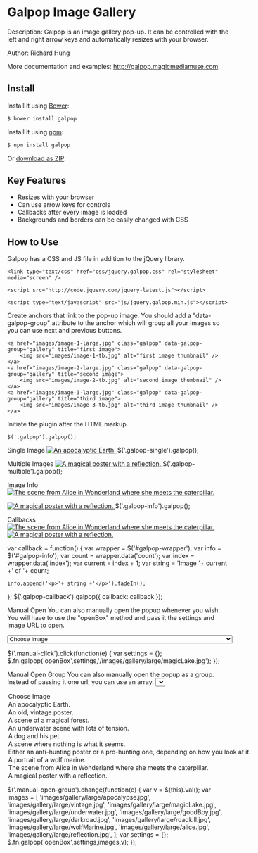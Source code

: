 Galpop Image Gallery
=================

Description: Galpop is an image gallery pop-up. It can be controlled with the left and right arrow keys and automatically resizes with your browser.

Author: Richard Hung

More documentation and examples: http://galpop.magicmediamuse.com

## Install

Install it using [Bower](http://bower.io):

```sh
$ bower install galpop
```

Install it using [npm](https://www.npmjs.org/):

```sh
$ npm install galpop
```

Or [download as ZIP](https://github.com/Richard1320/Galpop/archive/master.zip).

Key Features
--------------------

* Resizes with your browser
* Can use arrow keys for controls
* Callbacks after every image is loaded
* Backgrounds and borders can be easily changed with CSS

How to Use
--------------------

Galpop has a CSS and JS file in addition to the jQuery library.

```
<link type="text/css" href="css/jquery.galpop.css" rel="stylesheet" media="screen" />

<script src="http://code.jquery.com/jquery-latest.js"></script>

<script type="text/javascript" src="js/jquery.galpop.min.js"></script>
```

Create anchors that link to the pop-up image. You should add a "data-galpop-group" attribute to the anchor which will group all your images so you can use next and previous buttons.

```
<a href="images/image-1-large.jpg" class="galpop" data-galpop-group="gallery" title="first image">
	<img src="images/image-1-tb.jpg" alt="first image thumbnail" />
</a>
<a href="images/image-2-large.jpg" class="galpop" data-galpop-group="gallery" title="second image">
	<img src="images/image-2-tb.jpg" alt="second image thumbnail" />
</a>
<a href="images/image-3-large.jpg" class="galpop" data-galpop-group="gallery" title="third image">
	<img src="images/image-3-tb.jpg" alt="third image thumbnail" />
</a>
```

Initiate the plugin after the HTML markup.

```
$('.galpop').galpop();
```
Single Image
<a class="galpop-single" href="/images/gallery/large/apocalypse.jpg">
	<img src="/images/gallery/thumbs/apocalypse.jpg" alt="An apocalyptic Earth." />
</a>
$('.galpop-single').galpop();

Multiple Images
<a class="galpop-multiple" data-galpop-group="multiple" href="/images/gallery/large/reflection.jpg">
	<img src="/images/gallery/thumbs/reflection.jpg" alt="A magical poster with a reflection." />
</a>
$('.galpop-multiple').galpop();

Image Info
<a class="galpop-info" data-galpop-group="info" data-galpop-link="http://www.magicmediamuse.com/graphic/alice" data-galpop-link-title="Click Here For More Info" data-galpop-link-target="_blank" title="The scene from Alice in Wonderland where she meets the caterpillar." href="/images/gallery/large/alice.jpg">
	<img src="/images/gallery/thumbs/alice.jpg" alt="The scene from Alice in Wonderland where she meets the caterpillar." />
</a>

<a class="galpop-info" data-galpop-group="info" data-galpop-link="http://www.magicmediamuse.com/graphic/reflection" data-galpop-link-title="Click Here For More Info" data-galpop-link-target="_blank" title="A magical poster with a reflection." href="/images/gallery/large/reflection.jpg">
	<img src="/images/gallery/thumbs/reflection.jpg" alt="A magical poster with a reflection." />
</a>
$('.galpop-info').galpop();

Callbacks
<a class="galpop-callback" data-galpop-group="callback" href="/images/gallery/large/alice.jpg">
	<img src="/images/gallery/thumbs/alice.jpg" alt="The scene from Alice in Wonderland where she meets the caterpillar." />
</a>
<a class="galpop-callback" data-galpop-group="callback" href="/images/gallery/large/reflection.jpg">
	<img src="/images/gallery/thumbs/reflection.jpg" alt="A magical poster with a reflection." />
</a>

var callback = function() {
	var wrapper = $('#galpop-wrapper');
	var info    = $('#galpop-info');
	var count   = wrapper.data('count');
	var index   = wrapper.data('index');
	var current = index + 1;
	var string  = 'Image '+ current +' of '+ count;

	info.append('<p>'+ string +'</p>').fadeIn();

};
$('.galpop-callback').galpop({
	callback: callback
});

Manual Open
You can also manually open the popup whenever you wish. You will have to use the "openBox" method and pass it the settings and image URL to open.

<select class="manual-open">
<option value="">Choose Image</option>
<option value="/images/gallery/large/apocalypse.jpg">An apocalyptic Earth.</option>
<option value="/images/gallery/large/vintage.jpg">An old, vintage poster.</option>
<option value="/images/gallery/large/magicLake.jpg">A scene of a magical forest.</option>
<option value="/images/gallery/large/underwater.jpg">An underwater scene with lots of tension.</option>
<option value="/images/gallery/large/goodBoy.jpg">A dog and his pet.</option>
<option value="/images/gallery/large/darkroad.jpg">A scene where nothing is what it seems.</option>
<option value="/images/gallery/large/roadkill.jpg">Either an anti-hunting poster or a pro-hunting one, depending on how you look at it.</option>
<option value="/images/gallery/large/wolfMarine.jpg">A portrait of a wolf marine.</option>
<option value="/images/gallery/large/alice.jpg">The scene from Alice in Wonderland where she meets the caterpillar.</option>
<option value="/images/gallery/large/reflection.jpg">A magical poster with a reflection.</option>
</select>

$('.manual-click').click(function(e) {
	var settings = {};
	$.fn.galpop('openBox',settings,'/images/gallery/large/magicLake.jpg');
});


Manual Open Group
You can also manually open the popup as a group. Instead of passing it one url, you can use an array.
<select class="manual-open">
<option value="">Choose Image</option>
<option value="0">An apocalyptic Earth.</option>
<option value="1">An old, vintage poster.</option>
<option value="2">A scene of a magical forest.</option>
<option value="3">An underwater scene with lots of tension.</option>
<option value="4">A dog and his pet.</option>
<option value="5">A scene where nothing is what it seems.</option>
<option value="6">Either an anti-hunting poster or a pro-hunting one, depending on how you look at it.</option>
<option value="7">A portrait of a wolf marine.</option>
<option value="8">The scene from Alice in Wonderland where she meets the caterpillar.</option>
<option value="9">A magical poster with a reflection.</option>
</select>

$('.manual-open-group').change(function(e) {
	var v = $(this).val();
	var images = [
		'images/gallery/large/apocalypse.jpg',
		'images/gallery/large/vintage.jpg',
		'images/gallery/large/magicLake.jpg',
		'images/gallery/large/underwater.jpg',
		'images/gallery/large/goodBoy.jpg',
		'images/gallery/large/darkroad.jpg',
		'images/gallery/large/roadkill.jpg',
		'images/gallery/large/wolfMarine.jpg',
		'images/gallery/large/alice.jpg',
		'images/gallery/large/reflection.jpg',
	];
	var settings = {};
	$.fn.galpop('openBox',settings,images,v);
});

